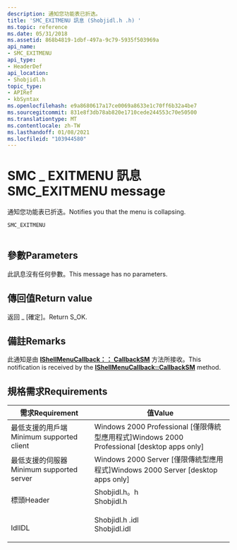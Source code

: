 ```yaml
---
description: 通知您功能表已折迭。
title: 'SMC_EXITMENU 訊息 (Shobjidl.h .h) '
ms.topic: reference
ms.date: 05/31/2018
ms.assetid: 868b4819-1dbf-497a-9c79-5935f503969a
api_name:
- SMC_EXITMENU
api_type:
- HeaderDef
api_location:
- Shobjidl.h
topic_type:
- APIRef
- kbSyntax
ms.openlocfilehash: e9a8680617a17ce0069a8633e1c70ff6b32a4be7
ms.sourcegitcommit: 831e8f3db78ab820e1710cede244553c70e50500
ms.translationtype: MT
ms.contentlocale: zh-TW
ms.lasthandoff: 01/08/2021
ms.locfileid: "103944580"
---
```

# <a name="smc_exitmenu-message"></a><span data-ttu-id="b3786-103">SMC \_ EXITMENU 訊息</span><span class="sxs-lookup"><span data-stu-id="b3786-103">SMC\_EXITMENU message</span></span>

<span data-ttu-id="b3786-104">通知您功能表已折迭。</span><span class="sxs-lookup"><span data-stu-id="b3786-104">Notifies you that the menu is collapsing.</span></span>


```C++
SMC_EXITMENU
            
```



## <a name="parameters"></a><span data-ttu-id="b3786-105">參數</span><span class="sxs-lookup"><span data-stu-id="b3786-105">Parameters</span></span>

<span data-ttu-id="b3786-106">此訊息沒有任何參數。</span><span class="sxs-lookup"><span data-stu-id="b3786-106">This message has no parameters.</span></span>

## <a name="return-value"></a><span data-ttu-id="b3786-107">傳回值</span><span class="sxs-lookup"><span data-stu-id="b3786-107">Return value</span></span>

<span data-ttu-id="b3786-108">返回 \_ [確定]。</span><span class="sxs-lookup"><span data-stu-id="b3786-108">Return S\_OK.</span></span>

## <a name="remarks"></a><span data-ttu-id="b3786-109">備註</span><span class="sxs-lookup"><span data-stu-id="b3786-109">Remarks</span></span>

<span data-ttu-id="b3786-110">此通知是由 [**IShellMenuCallback：： CallbackSM**](/windows/desktop/api/shobjidl_core/nf-shobjidl_core-ishellmenucallback-callbacksm) 方法所接收。</span><span class="sxs-lookup"><span data-stu-id="b3786-110">This notification is received by the [**IShellMenuCallback::CallbackSM**](/windows/desktop/api/shobjidl_core/nf-shobjidl_core-ishellmenucallback-callbacksm) method.</span></span>

## <a name="requirements"></a><span data-ttu-id="b3786-111">規格需求</span><span class="sxs-lookup"><span data-stu-id="b3786-111">Requirements</span></span>



| <span data-ttu-id="b3786-112">需求</span><span class="sxs-lookup"><span data-stu-id="b3786-112">Requirement</span></span> | <span data-ttu-id="b3786-113">值</span><span class="sxs-lookup"><span data-stu-id="b3786-113">Value</span></span> |
|-------------------------------------|-----------------------------------------------------------------------------------------|
| <span data-ttu-id="b3786-114">最低支援的用戶端</span><span class="sxs-lookup"><span data-stu-id="b3786-114">Minimum supported client</span></span><br/> | <span data-ttu-id="b3786-115">Windows 2000 Professional \[僅限傳統型應用程式\]</span><span class="sxs-lookup"><span data-stu-id="b3786-115">Windows 2000 Professional \[desktop apps only\]</span></span><br/>                              |
| <span data-ttu-id="b3786-116">最低支援的伺服器</span><span class="sxs-lookup"><span data-stu-id="b3786-116">Minimum supported server</span></span><br/> | <span data-ttu-id="b3786-117">Windows 2000 Server \[僅限傳統型應用程式\]</span><span class="sxs-lookup"><span data-stu-id="b3786-117">Windows 2000 Server \[desktop apps only\]</span></span><br/>                                    |
| <span data-ttu-id="b3786-118">標頭</span><span class="sxs-lookup"><span data-stu-id="b3786-118">Header</span></span><br/>                   | <dl> <span data-ttu-id="b3786-119"><dt>Shobjidl.h。h</dt></span><span class="sxs-lookup"><span data-stu-id="b3786-119"><dt>Shobjidl.h</dt></span></span> </dl>   |
| <span data-ttu-id="b3786-120">Idl</span><span class="sxs-lookup"><span data-stu-id="b3786-120">IDL</span></span><br/>                      | <dl> <span data-ttu-id="b3786-121"><dt>Shobjidl.h .idl</dt></span><span class="sxs-lookup"><span data-stu-id="b3786-121"><dt>Shobjidl.idl</dt></span></span> </dl> |



 

 




